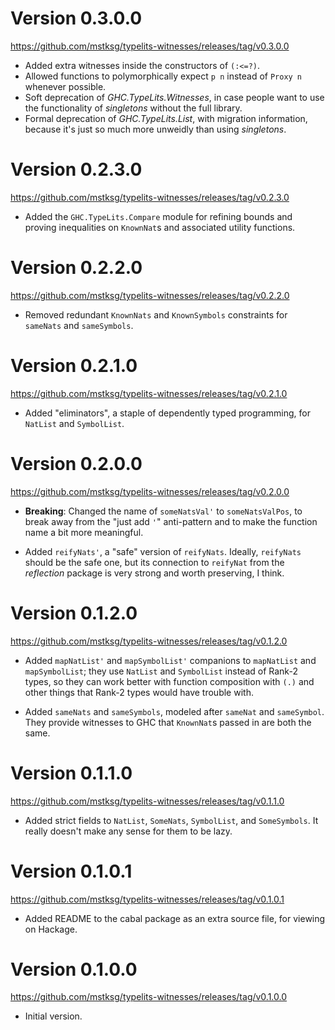 Version 0.3.0.0
===============

<https://github.com/mstksg/typelits-witnesses/releases/tag/v0.3.0.0>

*   Added extra witnesses inside the constructors of `(:<=?)`.
*   Allowed functions to polymorphically expect `p n` instead of `Proxy n`
    whenever possible.
*   Soft deprecation of *GHC.TypeLits.Witnesses*, in case people want to use
    the functionality of *singletons* without the full library.
*   Formal deprecation of *GHC.TypeLits.List*, with migration information,
    because it's just so much more unweidly than using *singletons*.

Version 0.2.3.0
===============

<https://github.com/mstksg/typelits-witnesses/releases/tag/v0.2.3.0>

*   Added the `GHC.TypeLits.Compare` module for refining bounds and proving
    inequalities on `KnownNat`s and associated utility functions.

Version 0.2.2.0
===============

<https://github.com/mstksg/typelits-witnesses/releases/tag/v0.2.2.0>

*   Removed redundant `KnownNats` and `KnownSymbols` constraints for `sameNats`
    and `sameSymbols`.

Version 0.2.1.0
===============

<https://github.com/mstksg/typelits-witnesses/releases/tag/v0.2.1.0>

*   Added "eliminators", a staple of dependently typed programming, for
    `NatList` and `SymbolList`.

Version 0.2.0.0
===============

<https://github.com/mstksg/typelits-witnesses/releases/tag/v0.2.0.0>

*   **Breaking**: Changed the name of `someNatsVal'` to `someNatsValPos`, to
    break away from the "just add `'`" anti-pattern and to make the function
    name a bit more meaningful.

*   Added `reifyNats'`, a "safe" version of `reifyNats`.  Ideally,
    `reifyNats` should be the safe one, but its connection to `reifyNat` from
    the *reflection* package is very strong and worth preserving, I think.

Version 0.1.2.0
===============

<https://github.com/mstksg/typelits-witnesses/releases/tag/v0.1.2.0>

*   Added `mapNatList'` and `mapSymbolList'` companions to `mapNatList` and
    `mapSymbolList`; they use `NatList` and `SymbolList` instead of Rank-2
    types, so they can work better with function composition with `(.)` and
    other things that Rank-2 types would have trouble with.

*   Added `sameNats` and `sameSymbols`, modeled after `sameNat` and
    `sameSymbol`.  They provide witnesses to GHC that `KnownNat`s passed in
    are both the same.

Version 0.1.1.0
===============

<https://github.com/mstksg/typelits-witnesses/releases/tag/v0.1.1.0>

*   Added strict fields to `NatList`, `SomeNats`, `SymbolList`, and
    `SomeSymbols`.  It really doesn't make any sense for them to be lazy.

Version 0.1.0.1
===============

<https://github.com/mstksg/typelits-witnesses/releases/tag/v0.1.0.1>

*   Added README to the cabal package as an extra source file, for viewing on
    Hackage.

Version 0.1.0.0
===============

<https://github.com/mstksg/typelits-witnesses/releases/tag/v0.1.0.0>

*   Initial version.

